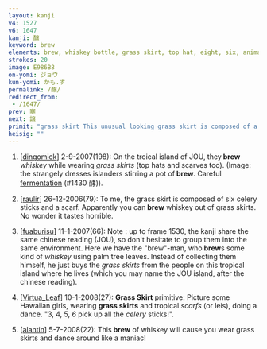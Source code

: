 ```yaml
---
layout: kanji
v4: 1527
v6: 1647
kanji: 醸
keyword: brew
elements: brew, whiskey bottle, grass skirt, top hat, eight, six, animal legs, celery, scarf
strokes: 20
image: E986B8
on-yomi: ジョウ
kun-yomi: かも.す
permalink: /醸/
redirect_from:
 - /1647/
prev: 塞
next: 譲
primit: "grass skirt This unusual looking grass skirt is composed of a top hat and scarf, and eight celery sticks. [13]"
heisig: ""
---
```


1) [<a href="http://kanji.koohii.com/profile/dingomick">dingomick</a>] 2-9-2007(198): On the troical island of JOU, they<strong> brew</strong> <em>whiskey</em> while wearing <em>grass skirts</em> (top hats and scarves too). (Image: the strangely dresses islanders stirring a pot of<strong> brew</strong>. Careful <a href="../v4/1430.html">fermentation</a> (#1430 酵)).

2) [<a href="http://kanji.koohii.com/profile/raulir">raulir</a>] 26-12-2006(79): To me, the grass skirt is composed of six celery sticks and a scarf. Apparently you can<strong> brew</strong> whiskey out of grass skirts. No wonder it tastes horrible.

3) [<a href="http://kanji.koohii.com/profile/fuaburisu">fuaburisu</a>] 11-1-2007(66): Note : up to frame 1530, the kanji share the same chinese reading (JOU), so don&#039;t hesitate to group them into the same environment. Here we have the &quot;brew&quot;-man, who<strong> brew</strong>s some kind of <em>whiskey</em> using palm tree leaves. Instead of collecting them himself, he just buys the <em>grass skirts</em> from the people on this tropical island where he lives (which you may name the JOU island, after the chinese reading).

4) [<a href="http://kanji.koohii.com/profile/Virtua_Leaf">Virtua_Leaf</a>] 10-1-2008(27): <strong>Grass Skirt</strong> primitive: Picture some Hawaiian girls, wearing <strong>grass skirts</strong> and tropical <em>scarfs</em> (or leis), doing a dance. &quot;3, 4, 5, <em>6</em> pick up all the <em>celery</em> sticks!&quot;.

5) [<a href="http://kanji.koohii.com/profile/alantin">alantin</a>] 5-7-2008(22): This<strong> brew</strong> of whiskey will cause you wear grass skirts and dance around like a maniac!

